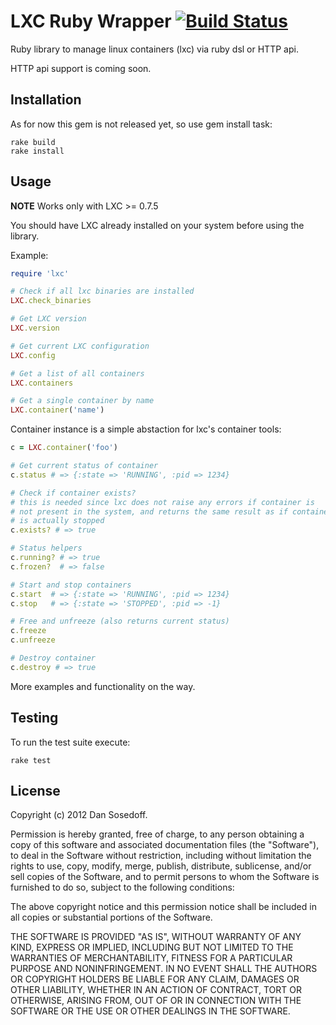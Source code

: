 # LXC Ruby Wrapper [![Build Status](https://secure.travis-ci.org/sosedoff/lxc-ruby.png?branch=master)](http://travis-ci.org/sosedoff/lxc-ruby)

Ruby library to manage linux containers (lxc) via ruby dsl or HTTP api.

HTTP api support is coming soon.

## Installation

As for now this gem is not released yet, so use gem install task:

```
rake build
rake install
```

## Usage

**NOTE** Works only with LXC >= 0.7.5

You should have LXC already installed on your system before using the library.

Example:

```ruby
require 'lxc'

# Check if all lxc binaries are installed
LXC.check_binaries

# Get LXC version
LXC.version

# Get current LXC configuration
LXC.config

# Get a list of all containers
LXC.containers

# Get a single container by name
LXC.container('name')
```

Container instance is a simple abstaction for lxc's container tools:

```ruby
c = LXC.container('foo')

# Get current status of container
c.status # => {:state => 'RUNNING', :pid => 1234}

# Check if container exists?
# this is needed since lxc does not raise any errors if container is
# not present in the system, and returns the same result as if container
# is actually stopped
c.exists? # => true

# Status helpers
c.running? # => true
c.frozen?  # => false

# Start and stop containers
c.start  # => {:state => 'RUNNING', :pid => 1234}
c.stop   # => {:state => 'STOPPED', :pid => -1}

# Free and unfreeze (also returns current status)
c.freeze
c.unfreeze

# Destroy container
c.destroy # => true
```

More examples and functionality on the way.

## Testing

To run the test suite execute:

```
rake test
```

## License

Copyright (c) 2012 Dan Sosedoff.

Permission is hereby granted, free of charge, to any person obtaining a copy of this software and associated documentation files (the "Software"), to deal in the Software without restriction, including without limitation the rights to use, copy, modify, merge, publish, distribute, sublicense, and/or sell copies of the Software, and to permit persons to whom the Software is furnished to do so, subject to the following conditions:

The above copyright notice and this permission notice shall be included in all copies or substantial portions of the Software.

THE SOFTWARE IS PROVIDED "AS IS", WITHOUT WARRANTY OF ANY KIND, EXPRESS OR IMPLIED, INCLUDING BUT NOT LIMITED TO THE WARRANTIES OF MERCHANTABILITY, FITNESS FOR A PARTICULAR PURPOSE AND NONINFRINGEMENT. IN NO EVENT SHALL THE AUTHORS OR COPYRIGHT HOLDERS BE LIABLE FOR ANY CLAIM, DAMAGES OR OTHER LIABILITY, WHETHER IN AN ACTION OF CONTRACT, TORT OR OTHERWISE, ARISING FROM, OUT OF OR IN CONNECTION WITH THE SOFTWARE OR THE USE OR OTHER DEALINGS IN THE SOFTWARE.